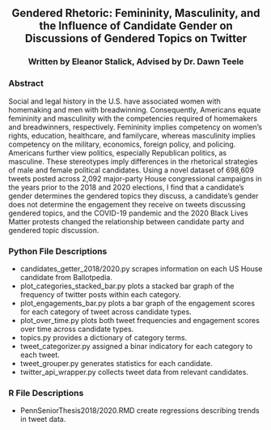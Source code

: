 

## <div align="center">Gendered Rhetoric: Femininity, Masculinity, and the Influence of Candidate Gender on Discussions of Gendered Topics on Twitter</div>
### <div align="center">Written by Eleanor Stalick, Advised by Dr. Dawn Teele</div>

### Abstract
Social and legal history in the U.S. have associated women with homemaking and men with breadwinning. Consequently, Americans equate femininity and masculinity with the competencies required of homemakers and breadwinners, respectively. Femininity implies competency on women’s rights, education, healthcare, and familycare, whereas masculinity implies competency on the military, economics, foreign policy, and policing. Americans further view politics, especially Republican politics, as masculine. These stereotypes imply differences in the rhetorical strategies of male and female political candidates. Using a novel dataset of 698,609 tweets posted across 2,092 major-party House congressional campaigns in the years prior to the 2018 and 2020 elections, I find that a candidate’s gender determines the gendered topics they discuss, a candidate’s gender does not determine the engagement they receive on tweets discussing gendered topics, and the COVID-19 pandemic and the 2020 Black Lives Matter protests changed the relationship between candidate party and gendered topic discussion.

### Python File Descriptions
* candidates_getter_2018/2020.py scrapes information on each US House candidate from Ballotpedia.
* plot_categories_stacked_bar.py plots a stacked bar graph of the frequency of twitter posts within each category.
* plot_engagements_bar.py plots a bar graph of the engagement scores for each category of tweet across candidate types.
* plot_over_time.py plots both tweet frequencies and engagement scores over time across candidate types.
* topics.py provides a dictionary of category terms.
* tweet_categorizer.py assigned a binar indicatory for each category to each tweet.
* tweet_grouper.py generates statistics for each candidate.
* twitter_api_wrapper.py collects tweet data from relevant candidates.

### R File Descriptions
* PennSeniorThesis2018/2020.RMD create regressions describing trends in tweet data.
